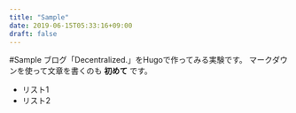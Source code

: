 ```yaml
---
title: "Sample"
date: 2019-06-15T05:33:16+09:00
draft: false
---
```

#Sample
ブログ「Decentralized.」をHugoで作ってみる実験です。
マークダウンを使って文章を書くのも **初めて** です。
- リスト1
 - リスト2
